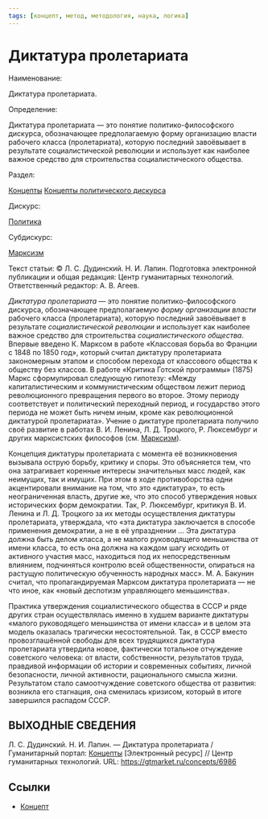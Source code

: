 ```yaml
---
tags: [концепт, метод, методология, наука, логика]
---
```

# Диктатура пролетариата

Наименование:

Диктатура пролетариата.

Определение:

Диктатура пролетариата — это понятие политико-философского дискурса, обозначающее предполагаемую форму организацию власти рабочего класса (пролетариата), которую последний завоёвывает в результате социалистической революции и использует как наиболее важное средство для строительства социалистического общества.

Раздел:

[Концепты](https://gtmarket.ru/concepts/)  [Концепты политического дискурса](https://gtmarket.ru/concepts/political-concepts)

Дискурс:

[Политика](https://gtmarket.ru/concepts/6865)

Субдискурс:

[Марксизм](https://gtmarket.ru/concepts/7387)

Текст статьи: © Л. С. Дудинский. H. И. Лапин. Подготовка электронной публикации и общая редакция: Центр гуманитарных технологий. Ответственный редактор: А. В. Агеев.

_Диктатура пролетариата_ — это понятие политико-философского дискурса, обозначающее предполагаемую _форму организации власти_ рабочего класса (пролетариата), которую последний завоёвывает в результате _социалистической революции_ и использует как наиболее важное средство для строительства _социалистического общества_. Впервые введено К. Марксом в работе «Классовая борьба во Франции с 1848 по 1850 год», который считал диктатуру пролетариата закономерным этапом и способом перехода от классового общества к обществу без классов. В работе «Критика Готской программы» (1875) Маркс сформулировал следующую гипотезу: «Между капиталистическим и коммунистическим обществом лежит период революционного превращения первого во второе. Этому периоду соответствует и политический переходный период, и государство этого периода не может быть ничем иным, кроме как революционной диктатурой пролетариата». Учение о диктатуре пролетариата получило своё развитие в работах В. И. Ленина, Л. Д. Троцкого, Р. Люксембург и других марксистских философов (см. [Марксизм](https://gtmarket.ru/concepts/7387)).

Концепция диктатуры пролетариата с момента её возникновения вызывала острую борьбу, критику и споры. Это объясняется тем, что она затрагивает коренные интересы значительных масс людей, как неимущих, так и имущих. При этом в ходе противоборства одни акцентировали внимание на том, что это «диктатура», то есть неограниченная власть, другие же, что это способ утверждения новых исторических форм демократии. Так, Р. Люксембург, критикуя В. И. Ленина и Л. Д. Троцкого за их методы осуществления диктатуры пролетариата, утверждала, что «эта диктатура заключается в способе применения демократии, а не в её упразднении … Эта диктатура должна быть делом класса, а не малого руководящего меньшинства от имени класса, то есть она должна на каждом шагу исходить от активного участия масс, находиться под их непосредственным влиянием, подчиняться контролю всей общественности, опираться на растущую политическую обученность народных масс». М. А. Бакунин считал, что пропагандируемая Марксом диктатура пролетариата — не что иное, как «новый деспотизм управляющего меньшинства».

Практика утверждения социалистического общества в СССР и ряде других стран осуществлялась именно в худшем варианте диктатуры «малого руководящего меньшинства от имени класса» и в целом эта модель оказалась трагически несостоятельной. Так, в СССР вместо провозглашённой свободы для всех трудящихся диктатура пролетариата утвердила новое, фактически тотальное отчуждение советского человека: от власти, собственности, результатов труда, правдивой информации об истории и современных событиях, личной безопасности, личной активности, рационального смысла жизни. Результатом стало самоотчуждение советского общества от развития: возникла его стагнация, она сменилась кризисом, который в итоге завершился распадом СССР.

## ВЫХОДНЫЕ СВЕДЕНИЯ

Л. С. Дудинский. H. И. Лапин. — Диктатура пролетариата / Гуманитарный портал: [Концепты](https://gtmarket.ru/concepts/) [Электронный ресурс] // Центр гуманитарных технологий. URL: <https://gtmarket.ru/concepts/6986>

## Ссылки

* [Концепт](Концепт.md)
